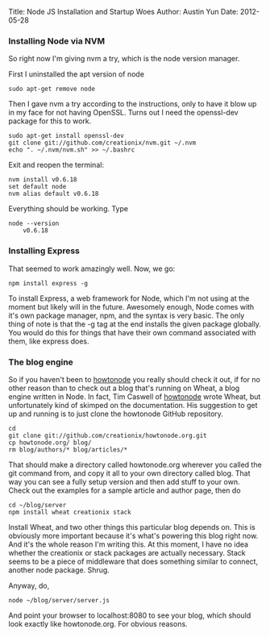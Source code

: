 Title: Node JS Installation and Startup Woes
Author: Austin Yun
Date: 2012-05-28

### Installing Node via NVM
So right now I'm giving nvm a try, which is the node version manager.

First I uninstalled the apt version of node

    sudo apt-get remove node

Then I gave nvm a try according to the instructions, only to have it blow up in my face for not having OpenSSL. Turns out I need the openssl-dev package for this to work.

    sudo apt-get install openssl-dev
    git clone git://github.com/creationix/nvm.git ~/.nvm
    echo ". ~/.nvm/nvm.sh" >> ~/.bashrc

Exit and reopen the terminal:

    nvm install v0.6.18
    set default node
    nvm alias default v0.6.18

Everything should be working. Type

    node --version
        v0.6.18

### Installing Express
That seemed to work amazingly well. Now, we go:

    npm install express -g

To install Express, a web framework for Node, which I'm not using at the moment but likely will in the future. Awesomely enough, Node comes with it's own package manager, npm, and the syntax is very basic. The only thing of note is that the -g tag at the end installs the given package globally. You would do this for things that have their own command associated with them, like express does.

### The blog engine
So if you haven't been to [howtonode][1] you really should check it out, if for no other reason than to check out a blog that's running on Wheat, a blog engine written in Node. In fact, Tim Caswell of [howtonode][1] wrote Wheat, but unfortunately kind of skimped on the documentation. His suggestion to get up and running is to just clone the howtonode GitHub repository.

    cd
    git clone git://github.com/creationix/howtonode.org.git
    cp howtonode.org/ blog/
    rm blog/authors/* blog/articles/*


That should make a directory called howtonode.org wherever you called the git command from, and copy it all to your own directory called blog. That way you can see a fully setup version and then add stuff to your own. Check out the examples for a sample article and author page, then do

    cd ~/blog/server
    npm install wheat creationix stack

Install Wheat, and two other things this particular blog depends on. This is obviously more important because it's what's powering this blog right now. And it's the whole reason I'm writing this. At this moment, I have no idea whether the creationix or stack packages are actually necessary. Stack seems to be a piece of middleware that does something similar to connect, another node package. Shrug.

Anyway, do,

    node ~/blog/server/server.js

And point your browser to localhost:8080 to see your blog, which should look exactly like howtonode.org. For obvious reasons.

[1]: http://howtonode.org "How To Node"
